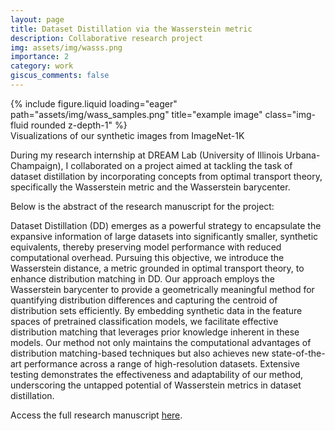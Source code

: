 ```yaml
---
layout: page
title: Dataset Distillation via the Wasserstein metric 
description: Collaborative research project
img: assets/img/wasss.png
importance: 2
category: work
giscus_comments: false
---
```



<div class="row">
    <div class="col-sm mt-3 mt-md-0">
        {% include figure.liquid loading="eager" path="assets/img/wass_samples.png" title="example image" class="img-fluid rounded z-depth-1" %}
    </div>
</div>
<div class="caption">
    Visualizations of our synthetic images from ImageNet-1K
</div>

During my research internship at DREAM Lab (University of Illinois Urbana-Champaign), I collaborated on a project aimed at tackling the task of dataset distillation by incorporating concepts from optimal transport theory, specifically the Wasserstein metric and the Wasserstein barycenter.

Below is the abstract of the research manuscript for the project:

Dataset Distillation (DD) emerges as a powerful strategy to encapsulate the expansive information of large datasets into significantly smaller, synthetic equivalents, thereby preserving model performance with reduced computational overhead. Pursuing this objective, we introduce the Wasserstein distance, a metric grounded in optimal transport theory, to enhance distribution matching in DD. Our approach employs the Wasserstein barycenter to provide a geometrically meaningful method for quantifying distribution differences and capturing the centroid of distribution sets efficiently. By embedding synthetic data in the feature spaces of pretrained classification models, we facilitate effective distribution matching that leverages prior knowledge inherent in these models. Our method not only maintains the computational advantages of distribution matching-based techniques but also achieves new state-of-the-art performance across a range of high-resolution datasets. Extensive testing demonstrates the effectiveness and adaptability of our method, underscoring the untapped potential of Wasserstein metrics in dataset distillation.

Access the full research manuscript [here](https://arxiv.org/abs/2311.18531).